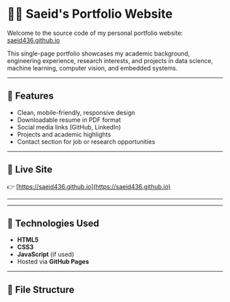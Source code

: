 # 🧑‍💼 Saeid's Portfolio Website

Welcome to the source code of my personal portfolio website: [saeid436.github.io](https://saeid436.github.io)

This single-page portfolio showcases my academic background, engineering experience, research interests, and projects in data science, machine learning, computer vision, and embedded systems.

---

## 📌 Features

- Clean, mobile-friendly, responsive design
- Downloadable resume in PDF format
- Social media links (GitHub, LinkedIn)
- Projects and academic highlights
- Contact section for job or research opportunities

---

## 🔗 Live Site

👉 [https://saeid436.github.io](https://saeid436.github.io)

---
---

## 🔧 Technologies Used

- **HTML5**
- **CSS3**
- **JavaScript** (if used)
- Hosted via **GitHub Pages**

---

## 📂 File Structure